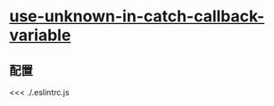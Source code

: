 # [use-unknown-in-catch-callback-variable](https://typescript-eslint.io/rules/use-unknown-in-catch-callback-variable)

## 配置

<<< ./.eslintrc.js
